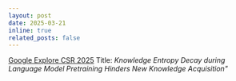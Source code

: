 ```yaml
---
layout: post
date: 2025-03-21
inline: true
related_posts: false
---
```


[Google Explore CSR 2025](https://kaistexplorecsr.github.io)
Title: *Knowledge Entropy Decay during Language Model Pretraining Hinders New Knowledge Acquisition"*